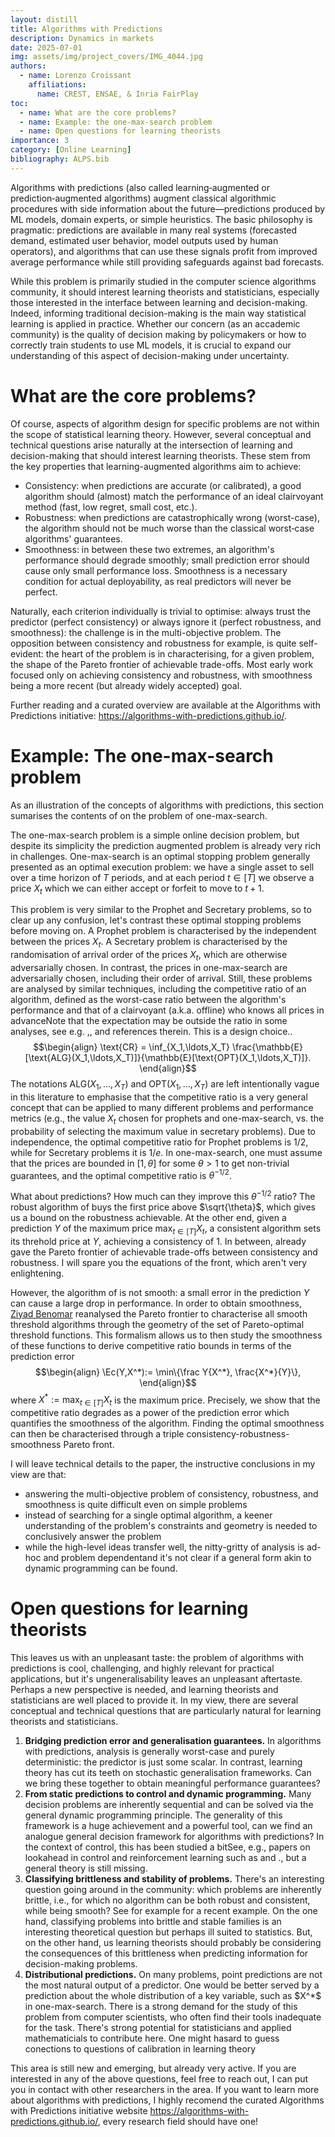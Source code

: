 ```yaml
---
layout: distill
title: Algorithms with Predictions
description: Dynamics in markets
date: 2025-07-01
img: assets/img/project_covers/IMG_4044.jpg
authors:
  - name: Lorenzo Croissant
    affiliations:
      name: CREST, ENSAE, & Inria FairPlay
toc:
  - name: What are the core problems? 
  - name: Example: the one-max-search problem
  - name: Open questions for learning theorists
importance: 3
category: [Online Learning]
bibliography: ALPS.bib
---
```

<div style="display:none">
  $$ 
    \def\de{\mathrm{d}}
    \def\De{\mathrm{D}}
    \def\x{\times}
    \def\ve{\varepsilon}
    \def\dre{\delta r^\ve}
    \def\de{\mathrm{d}}
    \def\De{\mathrm{D}}
    \def\x{\times}
    \def\ve{\varepsilon}
    \def\dre{\delta r^\ve}
    \def\1{\mathbb{1}} 
    \def\argmax{\mathrm{arg}\max}
  $$
  $$
    \def\Ab{\mathbb{A}}
    \def\Bb{\mathbb{B}}
    \def\Cb{\mathbb{C}}
    \def\Db{\mathbb{D}}
    \def\Eb{\mathbb{E}}
    \def\Fb{\mathbb{F}}
    \def\Hb{\mathbb{H}}
    \def\Gb{\mathbb{G}}
    \def\Ib{\mathbb{I}}
    \def\Jb{\mathbb{J}}
    \def\Lb{\mathbb{L}}
    \def\Kb{\mathbb{K}}
    \def\Mb{\mathbb{M}}
    \def\Nb{\mathbb{N}}
    \def\Ob{\mathbb{O}}
    \def\Pb{\mathbb{P}}
    \def\Qb{\mathbb{Q}}
    \def\Rb{\mathbb{R}}
    \def\Sb{\mathbb{S}}
    \def\Tb{\mathbb{T}}
    \def\Ub{\mathbb{U}}
    \def\Vb{\mathbb{V}}
    \def\Wb{\mathbb{W}}
    \def\Xb{\mathbb{X}}
    \def\Yb{\mathbb{Y}}
    \def\Zb{\mathbb{Z}}
  $$<!-- %% Caligraphics %% -->
  $$
    \def\Ac{\mathcal{A}}
    \def\Bc{\mathcal{B}}
    \def\Cc{\mathcal{C}}
    \def\Dc{\mathcal{D}}
    \def\Ec{\mathcal{E}}
    \def\Fc{\mathcal{F}}
    \def\Hc{\mathcal{H}}
    \def\Gc{\mathcal{G}}
    \def\Ic{\mathcal{I}}
    \def\Jc{\mathcal{J}}
    \def\Lc{\mathcal{L}}
    \def\Kc{\mathcal{K}}
    \def\Mc{\mathcal{M}}
    \def\Nc{\mathcal{N}}
    \def\Oc{\mathcal{O}}
    \def\Pc{\mathcal{P}}
    \def\Qc{\mathcal{Q}}
    \def\Rc{\mathcal{R}}
    \def\Sc{\mathcal{S}}
    \def\Tc{\mathcal{T}}
    \def\Uc{\mathcal{U}}
    \def\Vc{\mathcal{V}}
    \def\Wc{\mathcal{W}}
    \def\Xc{\mathcal{X}}
    \def\Yc{\mathcal{Y}}
    \def\Zc{\mathcal{Z}}
  $$<!-- %% Romans %% -->
  $$
    \def\Ar{\mathrm{A}}
    \def\Br{\mathrm{B}}
    \def\Cr{\mathrm{C}}
    \def\Dr{\mathrm{D}}
    \def\Er{\mathrm{E}}
    \def\Fr{\mathrm{F}}
    \def\Hr{\mathrm{H}}
    \def\Gr{\mathrm{G}}
    \def\Ir{\mathrm{I}}
    \def\Jr{\mathrm{J}}
    \def\Lr{\mathrm{L}}
    \def\Kr{\mathrm{K}}
    \def\Mr{\mathrm{M}}
    \def\Nr{\mathrm{N}}
    \def\Or{\mathrm{O}}
    \def\Pr{\mathrm{P}}
    \def\Qr{\mathrm{Q}}
    \def\Rr{\mathrm{R}}
    \def\Sr{\mathrm{S}}
    \def\Tr{\mathrm{T}}
    \def\Ur{\mathrm{U}}
    \def\Vr{\mathrm{V}}
    \def\Wr{\mathrm{W}}
    \def\Xr{\mathrm{X}}
    \def\Yr{\mathrm{Y}}
    \def\Zr{\mathrm{Z}}
  $$
  $$
    \def\ar{\mathrm{a}}
    \def\br{\mathrm{b}}
    \def\cr{\mathrm{c}}
    \def\dr{\mathrm{d}}
    \def\er{\mathrm{e}}
    \def\fr{\mathrm{f}}
    \def\hr{\mathrm{g}}
    \def\gr{\mathrm{h}}
    \def\ir{\mathrm{i}}
    \def\jr{\mathrm{j}}
    \def\kr{\mathrm{k}}
    \def\lr{\mathrm{l}}
    \def\mr{\mathrm{m}}
    \def\nr{\mathrm{n}}
    \def\or{\mathrm{o}}
    \def\pr{\mathrm{p}}
    \def\qr{\mathrm{q}}
    \def\rr{\mathrm{r}}
    \def\sr{\mathrm{s}}
    \def\tr{\mathrm{t}}
    \def\ur{\mathrm{u}}
    \def\vr{\mathrm{v}}
    \def\wr{\mathrm{w}}
    \def\xr{\mathrm{x}}
    \def\yr{\mathrm{y}}
    \def\zr{\mathrm{z}}
  $$ <!-- %% Scripts %% -->
  $$
    \def\As{\mathscr{A}}
    \def\Bs{\mathscr{B}}
    \def\Cs{\mathscr{C}}
    \def\Ds{\mathscr{D}}
    \def\Es{\mathscr{E}}
    \def\Fs{\mathscr{F}}
    \def\Hs{\mathscr{H}}
    \def\Gs{\mathscr{G}}
    \def\Is{\mathscr{I}}
    \def\Js{\mathscr{J}}
    \def\Ls{\mathscr{L}}
    \def\Ks{\mathscr{K}}
    \def\Ms{\mathscr{M}}
    \def\Ns{\mathscr{N}}
    \def\Os{\mathscr{O}}
    \def\Ps{\mathscr{P}}
    \def\Qs{\mathscr{Q}}
    \def\Rs{\mathscr{R}}
    \def\Ss{\mathscr{S}}
    \def\Ts{\mathscr{T}}
    \def\Us{\mathscr{U}}
    \def\Vs{\mathscr{V}}
    \def\Ws{\mathscr{W}}
    \def\Xs{\mathscr{X}}
    \def\Ys{\mathscr{Y}}
    \def\Zs{\mathscr{Z}}
  $$<!-- %% Bold face %% -->
  $$
    \def\Abf{\mathbf{A}}
    \def\Bbf{\mathbf{B}}
    \def\Cbf{\mathbf{C}}
    \def\Dbf{\mathbf{D}}
    \def\Ebf{\mathbf{E}}
    \def\Fbf{\mathbf{F}}
    \def\Hbf{\mathbf{H}}
    \def\Gbf{\mathbf{G}}
    \def\Ibf{\mathbf{I}}
    \def\Jbf{\mathbf{J}}
    \def\Lbf{\mathbf{L}}
    \def\Kbf{\mathbf{K}}
    \def\Mbf{\mathbf{M}}
    \def\Nbf{\mathbf{N}}
    \def\Obf{\mathbf{O}}
    \def\Pbf{\mathbf{P}}
    \def\Qbf{\mathbf{Q}}
    \def\Rbf{\mathbf{R}}
    \def\Sbf{\mathbf{S}}
    \def\Tbf{\mathbf{T}}
    \def\Ubf{\mathbf{U}}
    \def\Vbf{\mathbf{V}}
    \def\Wbf{\mathbf{W}}
    \def\Xbf{\mathbf{X}}
    \def\Ybf{\mathbf{Y}}
    \def\Zbf{\mathbf{Z}}
  $$
  $$
    \def\abf{\mathbf{a}}
    \def\bbf{\mathbf{b}}
    \def\cbf{\mathbf{c}}
    \def\dbf{\mathbf{d}}
    \def\ebf{\mathbf{e}}
    \def\fbf{\mathbf{f}}
    \def\hbf{\mathbf{g}}
    \def\gbf{\mathbf{h}}
    \def\ibf{\mathbf{i}}
    \def\jbf{\mathbf{j}}
    \def\kbf{\mathbf{k}}
    \def\lbf{\mathbf{l}}
    \def\mbf{\mathbf{m}}
    \def\nbf{\mathbf{n}}
    \def\obf{\mathbf{o}}
    \def\pbf{\mathbf{p}}
    \def\qbf{\mathbf{q}}
    \def\rbf{\mathbf{r}}
    \def\sbf{\mathbf{s}}
    \def\tbf{\mathbf{t}}
    \def\ubf{\mathbf{u}}
    \def\vbf{\mathbf{v}}
    \def\wbf{\mathbf{w}}
    \def\xbf{\mathbf{x}}
    \def\ybf{\mathbf{y}}
    \def\zbf{\mathbf{z}}
  $$<!-- %% Fraktur %% -->
  $$
    \def\Af{\mathfrak{A}}
    \def\Bf{\mathfrak{B}}
    \def\Cf{\mathfrak{C}}
    \def\Df{\mathfrak{D}}
    \def\Ef{\mathfrak{E}}
    \def\Ff{\mathfrak{F}}
    \def\Hf{\mathfrak{H}}
    \def\Gf{\mathfrak{G}}
    \def\If{\mathfrak{I}}
    \def\Jf{\mathfrak{J}}
    \def\Lf{\mathfrak{L}}
    \def\Kf{\mathfrak{K}}
    \def\Mf{\mathfrak{M}}
    \def\Nf{\mathfrak{N}}
    \def\Of{\mathfrak{O}}
    \def\Pf{\mathfrak{P}}
    \def\Qf{\mathfrak{Q}}
    \def\Rf{\mathfrak{R}}
    \def\Sf{\mathfrak{S}}
    \def\Tf{\mathfrak{T}}
    \def\Uf{\mathfrak{U}}
    \def\Vf{\mathfrak{V}}
    \def\Wf{\mathfrak{W}}
    \def\Xf{\mathfrak{X}}
    \def\Yf{\mathfrak{Y}}
    \def\Zf{\mathfrak{Z}}
  $$
  $$
    \def\af{\mathfrak{a}}
    \def\bf{\mathfrak{b}}
    \def\cf{\mathfrak{c}}
    \def\df{\mathfrak{d}}
    \def\ef{\mathfrak{e}}
    \def\ff{\mathfrak{f}}
    \def\hf{\mathfrak{g}}
    \def\gf{\mathfrak{h}}
    \def\if{\mathfrak{i}}
    \def\jf{\mathfrak{j}}
    \def\kf{\mathfrak{k}}
    \def\lf{\mathfrak{l}}
    \def\mf{\mathfrak{m}}
    \def\nf{\mathfrak{n}}
    \def\of{\mathfrak{o}}
    \def\pf{\mathfrak{p}}
    \def\qf{\mathfrak{q}}
    \def\rf{\mathfrak{r}}
    \def\sf{\mathfrak{s}}
    \def\tf{\mathfrak{t}}
    \def\uf{\mathfrak{u}}
    \def\vf{\mathfrak{v}}
    \def\wf{\mathfrak{w}}
    \def\xf{\mathfrak{x}}
    \def\yf{\mathfrak{y}}
    \def\zf{\mathfrak{z}} 
  $$
</div>



Algorithms with predictions (also called learning‑augmented or prediction‑augmented algorithms) augment classical algorithmic procedures with side information about the future—predictions produced by ML models, domain experts, or simple heuristics. The basic philosophy is pragmatic: predictions are available in many real systems (forecasted demand, estimated user behavior, model outputs used by human operators), and algorithms that can use these signals profit from improved average performance while still providing safeguards against bad forecasts.

While this problem is primarily studied in the computer science algorithms community, it should interest learning theorists and statisticians, especially those interested in the interface between learning and decision-making. Indeed, informing traditional decision-making is the main way statistical learning is applied in practice. Whether our concern (as an accademic community) is the quality of decision making by policymakers or how to correctly train students to <it>use</it> ML models, it is crucial to expand our understanding of this aspect of decision-making under uncertainty.


# What are the core problems? 

Of course, aspects of algorithm design for specific problems are not within the scope of statistical learning theory. However, several conceptual and technical questions arise naturally at the intersection of learning and decision-making that should interest learning theorists. These stem from the key properties that learning-augmented algorithms aim to achieve:

<ul>
<li> Consistency: when predictions are accurate (or calibrated), a good algorithm should (almost) match the performance of an ideal clairvoyant method (fast, low regret, small cost, etc.).</li>
<li> Robustness: when predictions are catastrophically wrong (worst-case), the algorithm should not be much worse than the classical worst‑case algorithms' guarantees.</li>
<li> Smoothness: in between these two extremes, an algorithm's performance should degrade smoothly; small prediction error should cause only small performance loss. Smoothness is a necessary condition for actual deployability, as real predictors will never be perfect.</li>
</ul>

Naturally, each criterion individually is trivial to optimise: always trust the predictor (perfect consistency) or always ignore it (perfect robustness, and smoothness): the challenge is in the multi-objective problem. The opposition between consistency and robustness for example, is quite self-evident: the heart of the problem is in characterising, for a given problem, the shape of the Pareto frontier of achievable trade-offs. Most early work focused only on achieving consistency and robustness, with smoothness being a more recent (but already widely accepted) goal. 

Further reading and a curated overview are available at the Algorithms with Predictions initiative: https://algorithms-with-predictions.github.io/.

# Example: The one-max-search problem

As an illustration of the concepts of algorithms with predictions, this section sumarises the contents of <d-cite key="Benomar25"></d-cite> on the problem of one-max-search.

The one-max-search problem is a simple online decision problem, but despite its simplicity the prediction augmented problem is already very rich in challenges. One-max-search is an optimal stopping problem generally presented as an optimal execution problem: we have a single asset to sell over a time horizon of $T$ periods, and at each period $t\in[T]$ we observe a price $X_t$ which we can either accept or forfeit to move to $t+1$.  

This problem is very similar to the Prophet and Secretary problems, so to clear up any confusion, let's contrast these optimal stopping problems before moving on. A Prophet problem is characterised by the <it>independent</it> between the prices $X_t$. A Secretary problem is characterised by the <it>randomisation of arrival order</it> of the prices $X_t$, which are otherwise adversarially chosen. In contrast, the prices in one-max-search are adversarially chosen, including their order of arrival. Still, these problems are analysed by similar techniques, including the competitive ratio of an algorithm, defined as the worst-case ratio between the algorithm's performance and that of a clairvoyant (a.k.a. offline) who knows all prices in advance<d-footnote>Note that the expectation may be outside the ratio in some analyses, see e.g. <d-cite key="lee1988expectation"></d-cite>,<d-cite key="ezra2023prophet"></d-cite>, and references therein. This is a design choice.</d-footnote>.
$$\begin{align}
\text{CR} = \inf_{X_1,\ldots,X_T} \frac{\mathbb{E}[\text{ALG}(X_1,\ldots,X_T)]}{\mathbb{E}[\text{OPT}(X_1,\ldots,X_T)]}.
\end{align}$$
The notations $\text{ALG}(X_1,\ldots,X_T)$ and $\text{OPT}(X_1,\ldots,X_T)$ are left intentionally vague in this literature to emphasise that the competitive ratio is a very general concept that can be applied to many different problems and performance metrics (e.g., the value $X_t$ chosen for prophets and one-max-search, vs. the probability of selecting the maximum value in secretary problems). Due to independence, the optimal competitive ratio for Prophet problems is $1/2$<d-cite key="krengel_semiamarts_1977"></d-cite>, while for Secretary problems it is $1/e$<d-cite key="dynkin1963optimum"></d-cite>. In one-max-search, one must assume that the prices are bounded in $[1,\theta]$ for some $\theta>1$ to get non-trivial guarantees, and the optimal competitive ratio is $\theta^{-1/2}$<d-cite key="el-yaniv_competitive_1998"></d-cite>.

What about predictions? How much can they improve this $\theta^{-1/2}$ ratio? The <it>robust</it> algorithm of <d-cite key="el-yaniv_competitive_1998"></d-cite> buys the first price above $\sqrt{\theta}$, which gives us a bound on the robustness achievable. At the other end, given a prediction $Y$ of the maximum price $\max_{t\in[T]} X_t$, a consistent algorithm sets its threhold price at $Y$, achieving a consistency of $1$. In between, <d-cite key="sun_pareto-optimal_2021"></d-cite> already gave the Pareto frontier of achievable trade-offs between consistency and robustness. I will spare you the equations of the front, which aren't very enlightening. 

However, the algorithm of <d-cite key="sun_pareto-optimal_2021"></d-cite> is not smooth: a small error in the prediction $Y$ can cause a large drop in performance. In order to obtain smoothness,  <a href='https://scholar.google.com/citations?user=ZhWGR7QAAAAJ&hl=fr'>Ziyad Benomar</a> reanalysed the Pareto frontier to characterise <it>all</it> smooth threshold algorithms through the geometry of the set of Pareto-optimal threshold functions. This formalism allows us to then study the smoothness of these functions to derive competitive ratio bounds in terms of the prediction error 
$$\begin{align}
\Ec(Y,X^*):= \min\{\frac Y{X^*}, \frac{X^*}{Y}\},
\end{align}$$
where $X^*:=\max_{t\in[T]} X_t$ is the maximum price. Precisely, we show that the competitive ratio degrades as a power of the prediction error which quantifies the smoothness of the algorithm. Finding the optimal smoothness can then be characterised through a triple consistency-robustness-smoothness Pareto front. 

I will leave technical details to the paper, the instructive conclusions in my view are that: 
<ul>
<li>answering the multi-objective problem of consistency, robustness, and smoothness is quite difficult even on simple problems</li>
<li>instead of searching for a single optimal algorithm, a keener understanding of the problem's constraints and geometry is needed to conclusively answer the problem</li>
<li>while the high-level ideas transfer well, the nitty-gritty of analysis is ad-hoc and problem dependentand it's not clear if a general form akin to dynamic programming can be found.</li>
</ul>

# Open questions for learning theorists

This leaves us with an unpleasant taste: the problem of algorithms with predictions is cool, challenging, and highly relevant for practical applications, but it's ungeneralisability leaves an unpleasant aftertaste. Perhaps a new perspective is needed, and learning theorists and statisticians are well placed to provide it.
In my view, there are several conceptual and technical questions that are particularly natural for learning theorists and statisticians.

<ol type='1'>
<li> <b>Bridging prediction error and generalisation guarantees.</b> In algorithms with predictions, analysis is generally worst-case and purely deterministic: the predictor is just some scalar. In contrast, learning theory has cut its teeth on stochastic generalisation frameworks. Can we bring these together to obtain meaningful performance guarantees?</li>
<li> <b>From static predictions to control and dynamic programming.</b> Many decision problems are inherently sequential and can be solved via the general dynamic programming principle. The generality of this framework is a huge achievement and a powerful tool, can we find an analogue general decision framework for algorithms with predictions? In the context of control, this has been studied a bit<d-footnote>See, e.g., papers on <it>lookahead</it> in control and reinforcement learning such as <d-cite key='nadav1'></d-cite> and <d-cite key='nadav2'></d-cite>.</d-footnote>, but a general theory is still missing.</li>
<li> <b>Classifying brittleness and stability of problems.</b> There's an interesting question going around in the community: which problems are inherently brittle, i.e., for which <it>no</it> algorithm can be both robust and consistent, while being smooth? See for example <d-cite key="elenter2024overcoming"></d-cite> for a recent example.  On the one hand, classifying problems into brittle and stable families is an interesting theoretical question but perhaps ill suited to statistics. But, on the other hand, us learning theorists should probably be considering the consequences of this brittleness when predicting information for decision-making problems. </li>
<li> <b>Distributional predictions.</b> On many problems, point predictions are not the most natural output of a predictor. One would be better served by a prediction about the whole distribution of a key variable, such as $X^*$ in one-max-search. There is a strong demand for the study of this problem from computer scientists, who often find their tools inadequate for the task. There's strong potential for statisticians and applied mathematicials to contribute here. One might hasard to guess conections to questions of calibration in learning theory</li>
</ol>

This area is still new and emerging, but already very active. If you are interested in any of the above questions, feel free to reach out, I can put you in contact with other researchers in the area. If you want to learn more about algorithms with predictions, I highly recomend the curated Algorithms with Predictions initiative website https://algorithms-with-predictions.github.io/, every research field should have one!